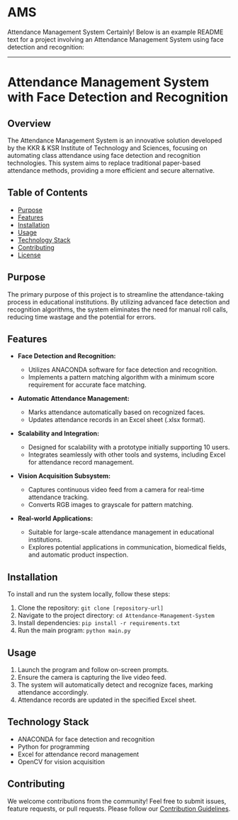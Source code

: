 # AMS
 Attendance Management System
Certainly! Below is an example README text for a project involving an Attendance Management System using face detection and recognition:

---

# Attendance Management System with Face Detection and Recognition

## Overview

The Attendance Management System is an innovative solution developed by the KKR & KSR Institute of Technology and Sciences, focusing on automating class attendance using face detection and recognition technologies. This system aims to replace traditional paper-based attendance methods, providing a more efficient and secure alternative.

## Table of Contents

- [Purpose](#purpose)
- [Features](#features)
- [Installation](#installation)
- [Usage](#usage)
- [Technology Stack](#technology-stack)
- [Contributing](#contributing)
- [License](#license)

## Purpose

The primary purpose of this project is to streamline the attendance-taking process in educational institutions. By utilizing advanced face detection and recognition algorithms, the system eliminates the need for manual roll calls, reducing time wastage and the potential for errors.

## Features

- **Face Detection and Recognition:**
  - Utilizes ANACONDA software for face detection and recognition.
  - Implements a pattern matching algorithm with a minimum score requirement for accurate face matching.

- **Automatic Attendance Management:**
  - Marks attendance automatically based on recognized faces.
  - Updates attendance records in an Excel sheet (.xlsx format).

- **Scalability and Integration:**
  - Designed for scalability with a prototype initially supporting 10 users.
  - Integrates seamlessly with other tools and systems, including Excel for attendance record management.

- **Vision Acquisition Subsystem:**
  - Captures continuous video feed from a camera for real-time attendance tracking.
  - Converts RGB images to grayscale for pattern matching.

- **Real-world Applications:**
  - Suitable for large-scale attendance management in educational institutions.
  - Explores potential applications in communication, biomedical fields, and automatic product inspection.

## Installation

To install and run the system locally, follow these steps:

1. Clone the repository: `git clone [repository-url]`
2. Navigate to the project directory: `cd Attendance-Management-System`
3. Install dependencies: `pip install -r requirements.txt`
4. Run the main program: `python main.py`

## Usage

1. Launch the program and follow on-screen prompts.
2. Ensure the camera is capturing the live video feed.
3. The system will automatically detect and recognize faces, marking attendance accordingly.
4. Attendance records are updated in the specified Excel sheet.

## Technology Stack

- ANACONDA for face detection and recognition
- Python for programming
- Excel for attendance record management
- OpenCV for vision acquisition

## Contributing

We welcome contributions from the community! Feel free to submit issues, feature requests, or pull requests. Please follow our [Contribution Guidelines](CONTRIBUTING.md).

